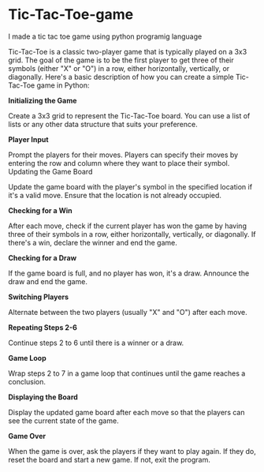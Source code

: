 # Tic-Tac-Toe-game
I made a tic tac toe game using python programig language

Tic-Tac-Toe is a classic two-player game that is typically played on a 3x3 grid. The goal of the game is to be the first player to get three of their symbols (either "X" or "O") in a row, either horizontally, vertically, or diagonally. Here's a basic description of how you can create a simple Tic-Tac-Toe game in Python:

**Initializing the Game**

Create a 3x3 grid to represent the Tic-Tac-Toe board. You can use a list of lists or any other data structure that suits your preference.


**Player Input**

Prompt the players for their moves. Players can specify their moves by entering the row and column where they want to place their symbol.
Updating the Game Board

Update the game board with the player's symbol in the specified location if it's a valid move. Ensure that the location is not already occupied.


**Checking for a Win**

After each move, check if the current player has won the game by having three of their symbols in a row, either horizontally, vertically, or diagonally. If there's a win, declare the winner and end the game.


**Checking for a Draw**

If the game board is full, and no player has won, it's a draw. Announce the draw and end the game.


**Switching Players**

Alternate between the two players (usually "X" and "O") after each move.


**Repeating Steps 2-6**

Continue steps 2 to 6 until there is a winner or a draw.


**Game Loop**

Wrap steps 2 to 7 in a game loop that continues until the game reaches a conclusion.


**Displaying the Board**

Display the updated game board after each move so that the players can see the current state of the game.


**Game Over**

When the game is over, ask the players if they want to play again. If they do, reset the board and start a new game. If not, exit the program.
